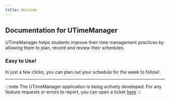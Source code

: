 ```yaml
---
title: Welcome
---
```


## Documentation for UTimeManager
UTimeManager helps students improve their time management practices by allowing them to plan, record and review their schedules.
    
### Easy to Use!
In just a few clicks, you can plan out your schedule for the week to follow!

---
:::note
The UTimeManager application is being actively developed. For any feature requests or errors to report, you can open a ticket [here](https://github.com/GDSCUTM-CommunityProjects/UTimeManager/issues)
:::


